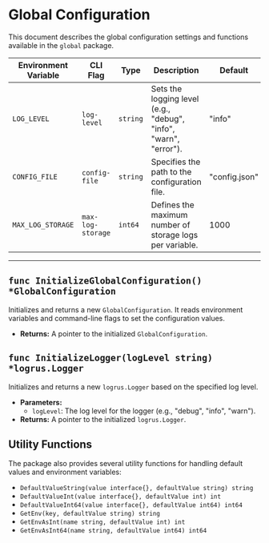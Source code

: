 # Global Configuration

This document describes the global configuration settings and functions available in the `global` package.

| Environment Variable | CLI Flag          | Type     | Description                                                      | Default       |
| -------------------- | ----------------- | -------- | ---------------------------------------------------------------- | ------------- |
| `LOG_LEVEL`          | `log-level`       | `string` | Sets the logging level (e.g., "debug", "info", "warn", "error"). | "info"        |
| `CONFIG_FILE`        | `config-file`     | `string` | Specifies the path to the configuration file.                    | "config.json" |
| `MAX_LOG_STORAGE`    | `max-log-storage` | `int64`  | Defines the maximum number of storage logs per variable.         | 1000          |

---

## `func InitializeGlobalConfiguration() *GlobalConfiguration`

Initializes and returns a new `GlobalConfiguration`. It reads environment variables and command-line flags to set the configuration values.

- **Returns:** A pointer to the initialized `GlobalConfiguration`.

## `func InitializeLogger(logLevel string) *logrus.Logger`

Initializes and returns a new `logrus.Logger` based on the specified log level.

- **Parameters:**
  - `logLevel`: The log level for the logger (e.g., "debug", "info", "warn").
- **Returns:** A pointer to the initialized `logrus.Logger`.

## Utility Functions

The package also provides several utility functions for handling default values and environment variables:

- `DefaultValueString(value interface{}, defaultValue string) string`
- `DefaultValueInt(value interface{}, defaultValue int) int`
- `DefaultValueInt64(value interface{}, defaultValue int64) int64`
- `GetEnv(key, defaultValue string) string`
- `GetEnvAsInt(name string, defaultValue int) int`
- `GetEnvAsInt64(name string, defaultValue int64) int64`

